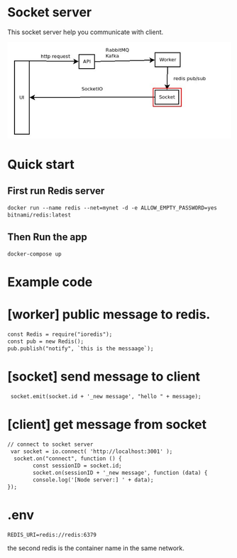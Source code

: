 # Socket server
This socket server help you communicate with client.

![Alt][1]

[1]: /socket.jpg "Title"

# Quick start

## First run Redis server

```
docker run --name redis --net=mynet -d -e ALLOW_EMPTY_PASSWORD=yes bitnami/redis:latest
```
## Then Run the app
```
docker-compose up
```

# Example code

# [worker] public message to redis.
```
const Redis = require("ioredis");
const pub = new Redis();
pub.publish("notify", `this is the messaage`);
```
# [socket] send message to client
```
 socket.emit(socket.id + '_new message', "hello " + message);
```
# [client] get message from socket
```
// connect to socket server
 var socket = io.connect( 'http://localhost:3001' );
  socket.on("connect", function () {
        const sessionID = socket.id;
        socket.on(sessionID + '_new message', function (data) {
        console.log('[Node server:] ' + data);
});

```

# .env
```
REDIS_URI=redis://redis:6379 
```
the second redis is the container name in the same network.